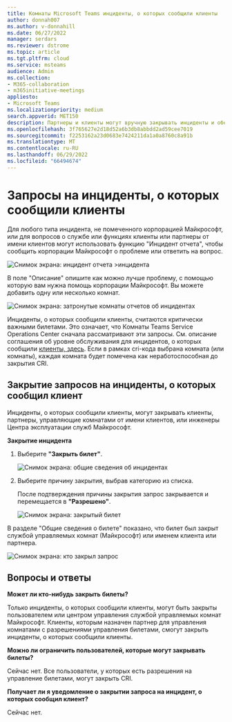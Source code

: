 ```yaml
---
title: Комнаты Microsoft Teams инциденты, о которых сообщили клиенты
author: donnah007
ms.author: v-donnahill
ms.date: 06/27/2022
manager: serdars
ms.reviewer: dstrome
ms.topic: article
ms.tgt.pltfrm: cloud
ms.service: msteams
audience: Admin
ms.collection:
- M365-collaboration
- m365initiative-meetings
appliesto:
- Microsoft Teams
ms.localizationpriority: medium
search.appverid: MET150
description: Партнеры и клиенты могут вручную закрывать инциденты и обеспечивать точные отчеты о работоспособности помещений в MTRP.
ms.openlocfilehash: 3f765627e2d18d52a6b3db8abbdd2ad59cee7019
ms.sourcegitcommit: f2253162a23d0683e7424211da1a0a8760c8a91b
ms.translationtype: MT
ms.contentlocale: ru-RU
ms.lasthandoff: 06/29/2022
ms.locfileid: "66494674"
---
```

# <a name="customer-reported-incident-tickets"></a>Запросы на инциденты, о которых сообщили клиенты

Для любого типа инцидента, не помеченного корпорацией Майкрософт, или для вопросов о службе или функциях клиенты или партнеры от имени клиентов могут использовать функцию "Инцидент отчета", чтобы сообщить корпорации Майкрософт о проблеме или ответить на вопрос.

![Снимок экрана: инцидент отчета >инцидента](../media/customer-reported-incidents-001.png)

В поле "Описание" опишите как можно лучше проблему, с помощью которую вам нужна помощь корпорации Майкрософт. Вы можете добавить одну или несколько комнат.

![Снимок экрана: затронутые комнаты отчетов об инцидентах](../media/customer-reported-incidents-002.png)

Инциденты, о которых сообщили клиенты, считаются критически важными билетами. Это означает, что Комнаты Teams Service Operations Center сначала рассматривают эти запросы. См. описание соглашения об уровне обслуживания для инцидентов, о которых сообщили [клиенты, здесь](microsoft-teams-rooms-premium.md). Если в рамках cri-кода выбрана комната (или комнаты), каждая комната будет помечена как неработоспособная до закрытия CRI.

## <a name="closing-customer-reported-incident-tickets"></a>Закрытие запросов на инциденты, о которых сообщил клиент

Инциденты, о которых сообщили клиенты, могут закрывать клиенты, партнеры, управляющие комнатами от имени клиентов, или инженеры Центра эксплуатации служб Майкрософт.

**Закрытие инцидента**

1. Выберите **"Закрыть билет"**.

   ![Снимок экрана: общие сведения об инцидентах](../media/customer-reported-incidents-003.png)

1. Выберите причину закрытия, выбрав категорию из списка.

   После подтверждения причины закрытия запрос закрывается и перемещается в **"Разрешено"**.

   ![Снимок экрана: закрытый билет](../media/customer-reported-incidents-004.png)

В разделе "Общие сведения о билете" показано, что билет был закрыт службой управляемых комнат (Майкрософт) или именем клиента или партнера.  

 ![Снимок экрана: кто закрыл запрос ](../media/customer-reported-incidents-005.png)

## <a name="faq"></a>Вопросы и ответы

**Может ли кто-нибудь закрыть билеты?**

Только инциденты, о которых сообщили клиенты, могут быть закрыты пользователем или центром управления службой управляемых комнат Майкрософт. Клиенты, которым назначен партнер для управления комнатами с разрешениями управления билетами, смогут закрыть инциденты, о которых сообщили клиенты.

**Можно ли ограничить пользователей, которые могут закрывать билеты?**

Сейчас нет. Все пользователи, у которых есть разрешения на управление билетами, могут закрыть CRI.

**Получает ли я уведомление о закрытии запроса на инцидент, о которых сообщил клиент?**

Сейчас нет.